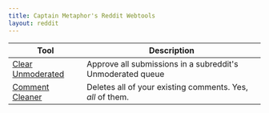 ```yaml
---
title: Captain Metaphor's Reddit Webtools
layout: reddit
---
```


Tool|Description
-|-
[Clear Unmoderated](./clear_unmod) | Approve all submissions in a subreddit's Unmoderated queue
[Comment Cleaner](./delete_comments) | Deletes all of your existing comments. Yes, *all* of them.
